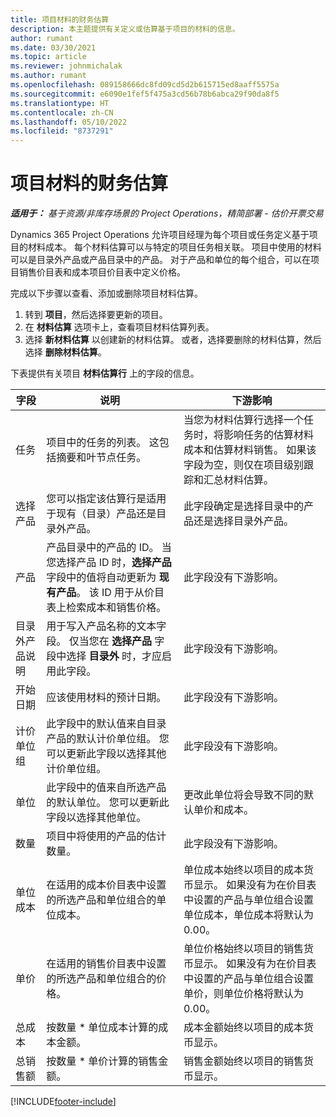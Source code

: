 ```yaml
---
title: 项目材料的财务估算
description: 本主题提供有关定义或估算基于项目的材料的信息。
author: rumant
ms.date: 03/30/2021
ms.topic: article
ms.reviewer: johnmichalak
ms.author: rumant
ms.openlocfilehash: 089158666dc8fd09cd5d2b615715ed8aaff5575a
ms.sourcegitcommit: e6090e1fef5f475a3cd56b78b6abca29f90da8f5
ms.translationtype: HT
ms.contentlocale: zh-CN
ms.lasthandoff: 05/10/2022
ms.locfileid: "8737291"
---
```

# <a name="financial-estimates-for-materials-on-projects"></a>项目材料的财务估算

_**适用于：** 基于资源/非库存场景的 Project Operations，精简部署 - 估价开票交易_

Dynamics 365 Project Operations 允许项目经理为每个项目或任务定义基于项目的材料成本。 每个材料估算可以与特定的项目任务相关联。 项目中使用的材料可以是目录外产品或产品目录中的产品。 对于产品和单位的每个组合，可以在项目销售价目表和成本项目价目表中定义价格。  

完成以下步骤以查看、添加或删除项目材料估算。

1. 转到 **项目**，然后选择要更新的项目。
2. 在 **材料估算** 选项卡上，查看项目材料估算列表。
3. 选择 **新材料估算** 以创建新的材料估算。 或者，选择要删除的材料估算，然后选择 **删除材料估算**。

下表提供有关项目 **材料估算行** 上的字段的信息。 

| **字段** | **说明** | **下游影响** |
| --- | --- | --- |
| 任务 | 项目中的任务的列表。 这包括摘要和叶节点任务。 | 当您为材料估算行选择一个任务时，将影响任务的估算材料成本和估算材料销售。 如果该字段为空，则仅在项目级别跟踪和汇总材料估算。 |
| 选择产品 |  您可以指定该估算行是适用于现有（目录）产品还是目录外产品。 | 此字段确定是选择目录中的产品还是选择目录外产品。 |
| 产品 | 产品目录中的产品的 ID。 当您选择产品 ID 时，**选择产品** 字段中的值将自动更新为 **现有产品**。 该 ID 用于从价目表上检索成本和销售价格。 | 此字段没有下游影响。 |
| 目录外产品说明 | 用于写入产品名称的文本字段。 仅当您在 **选择产品** 字段中选择 **目录外** 时，才应启用此字段。| 此字段没有下游影响。 |
| 开始日期 | 应该使用材料的预计日期。 | 此字段没有下游影响。 |
| 计价单位组 | 此字段中的默认值来自目录产品的默认计价单位组。 您可以更新此字段以选择其他计价单位组。 | 此字段没有下游影响。 |
| 单位 | 此字段中的值来自所选产品的默认单位。 您可以更新此字段以选择其他单位。 | 更改此单位将会导致不同的默认单价和成本。 |
| 数量 | 项目中将使用的产品的估计数量。 | 此字段没有下游影响。 |
| 单位成本 | 在适用的成本价目表中设置的所选产品和单位组合的单位成本。 | 单位成本始终以项目的成本货币显示。 如果没有为在价目表中设置的产品与单位组合设置单位成本，单位成本将默认为 0.00。 |
| 单价 | 在适用的销售价目表中设置的所选产品和单位组合的价格。 | 单位价格始终以项目的销售货币显示。 如果没有为在价目表中设置的产品与单位组合设置单价，则单位价格将默认为 0.00。|
| 总成本 | 按数量 \* 单位成本计算的成本金额。| 成本金额始终以项目的成本货币显示。 |
| 总销售额 | 按数量 \* 单价计算的销售金额。 | 销售金额始终以项目的销售货币显示。 |


[!INCLUDE[footer-include](../includes/footer-banner.md)]
